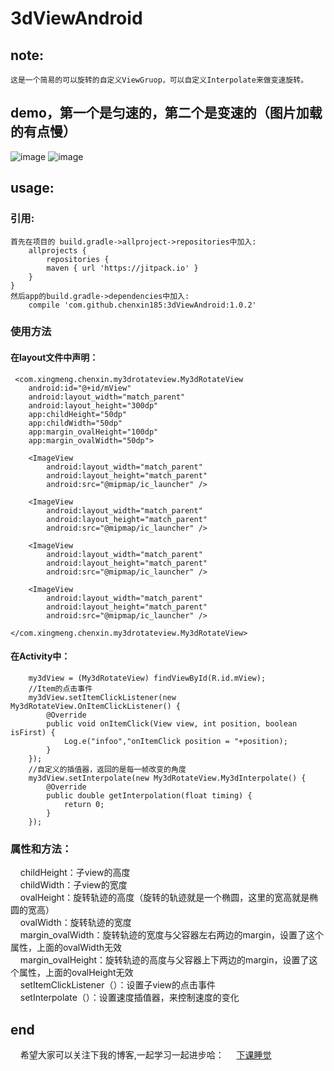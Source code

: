 # 3dViewAndroid
## note: 
    这是一个简易的可以旋转的自定义ViewGruop，可以自定义Interpolate来做变速旋转。
## demo，第一个是匀速的，第二个是变速的（图片加载的有点慢）
![image](https://github.com/chenxin185/3dViewAndroid/blob/master/gif/gif1.gif) 
![image](https://github.com/chenxin185/3dViewAndroid/blob/master/gif/gif2.gif) 

## usage:
### 引用:
    首先在项目的 build.gradle->allproject->repositories中加入:
        allprojects {
            repositories {
            maven { url 'https://jitpack.io' }
        }
    }
    然后app的build.gradle->dependencies中加入:
        compile 'com.github.chenxin185:3dViewAndroid:1.0.2'
### 使用方法
#### 在layout文件中声明：
     <com.xingmeng.chenxin.my3drotateview.My3dRotateView
        android:id="@+id/mView"
        android:layout_width="match_parent"
        android:layout_height="300dp"
        app:childHeight="50dp"
        app:childWidth="50dp"
        app:margin_ovalHeight="100dp"
        app:margin_ovalWidth="50dp">

        <ImageView
            android:layout_width="match_parent"
            android:layout_height="match_parent"
            android:src="@mipmap/ic_launcher" />

        <ImageView
            android:layout_width="match_parent"
            android:layout_height="match_parent"
            android:src="@mipmap/ic_launcher" />

        <ImageView
            android:layout_width="match_parent"
            android:layout_height="match_parent"
            android:src="@mipmap/ic_launcher" />

        <ImageView
            android:layout_width="match_parent"
            android:layout_height="match_parent"
            android:src="@mipmap/ic_launcher" />
        
    </com.xingmeng.chenxin.my3drotateview.My3dRotateView>
#### 在Activity中：
        my3dView = (My3dRotateView) findViewById(R.id.mView);
        //Item的点击事件
        my3dView.setItemClickListener(new My3dRotateView.OnItemClickListener() {
            @Override
            public void onItemClick(View view, int position, boolean isFirst) {
                Log.e("infoo","onItemClick position = "+position);
            }
        });
        //自定义的插值器，返回的是每一帧改变的角度
        my3dView.setInterpolate(new My3dRotateView.My3dInterpolate() {
            @Override
            public double getInterpolation(float timing) {
                return 0;
            }
        });
 ### 属性和方法：
     childHeight：子view的高度</br>
     childWidth：子view的宽度</br>
     ovalHeight：旋转轨迹的高度（旋转的轨迹就是一个椭圆，这里的宽高就是椭圆的宽高）</br>
     ovalWidth：旋转轨迹的宽度</br>
     margin_ovalWidth：旋转轨迹的宽度与父容器左右两边的margin，设置了这个属性，上面的ovalWidth无效</br>
     margin_ovalHeight：旋转轨迹的高度与父容器上下两边的margin，设置了这个属性，上面的ovalHeight无效</br>
     setItemClickListener（）：设置子view的点击事件</br>
     setInterpolate（）：设置速度插值器，来控制速度的变化</br>
 ## end
     希望大家可以关注下我的博客,一起学习一起进步哈：
     [下课睡觉](http://my.csdn.net/qq_35071078)

